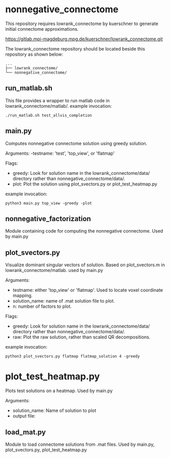 # nonnegative_connectome

This repository requires lowrank_connectome by kuerschner to generate initial connectome approximations.

https://gitlab.mpi-magdeburg.mpg.de/kuerschner/lowrank_connectome.git

The lowrank_connectome repository should be located beside this repository as shown below:
```
...
├── lowrank_connectome/
└── nonnegative_connectome/
```

## run_matlab.sh
This file provides a wrapper to run matlab code in lowrank_connectome/matlab/.
example invocation:
```
./run_matlab.sh test_allvis_completion
```

## main.py 
Computes nonnegative connectome solution using greedy solution.

Arguments:
-testname: 'test', 'top_view', or 'flatmap' 

Flags:
- greedy: Look for solution name in the lowrank_connectome/data/ directory rather than nonnegative_connectome/data/.
- plot: Plot the solution using plot_svectors.py or plot_test_heatmap.py

example invocation:
```
python3 main.py top_view -greedy -plot
```

## nonnegative_factorization
Module containing code for computing the nonnegative connectome. Used by main.py

## plot_svectors.py
Visualize dominant singular vectors of solution. Based on plot_svectors.m in lowrank_connectome/matlab. used by main.py

Arguments:
- testname: either 'top_view' or 'flatmap'. Used to locate voxel coordinate mapping.
- solution_name: name of .mat solution file to plot.
- n: number of factors to plot.

Flags:
- greedy: Look for solution name in the lowrank_connectome/data/ directory rather than nonnegative_connectome/data/.
- raw: Plot the raw solution, rather than scaled QR decompositions.

example invocation:
```
python3 plot_svectors.py flatmap flatmap_solution 4 -greedy
```

# plot_test_heatmap.py
Plots test solutions on a heatmap. Used by main.py

Arguments:
- solution_name: Name of solution to plot
- output file:

## load_mat.py
Module to load connectome solutions from .mat files. Used by main.py, plot_svectors.py, plot_test_heatmap.py


